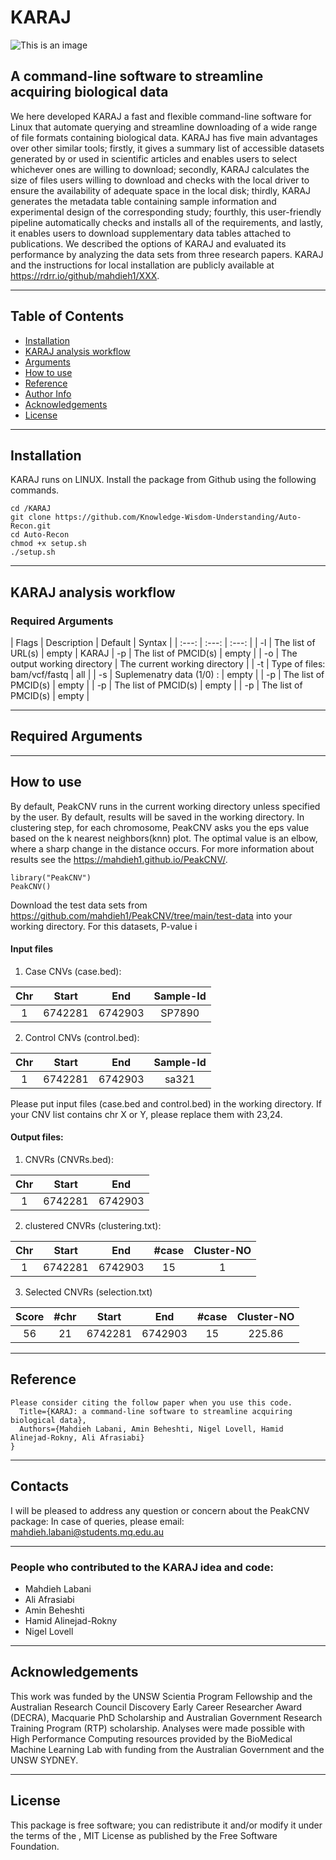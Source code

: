 KARAJ
==================================
![This is an image](![karaj](https://user-images.githubusercontent.com/12238056/181881439-41563d80-2585-4673-a5c5-dff1afad65f6.jpg)
)


## A command-line software to streamline acquiring biological data

We here developed KARAJ a fast and flexible command-line software for Linux that automate querying and streamline downloading of a wide range of file formats containing biological data. KARAJ has five main advantages over other similar tools; firstly, it gives a summary list of accessible datasets generated by or used in scientific articles and enables users to select whichever ones are willing to download; secondly, KARAJ calculates the size of files users willing to download and checks with the local driver to ensure the availability of adequate space in the local disk; thirdly, KARAJ generates the metadata table containing sample information and experimental design of the corresponding study; fourthly, this user-friendly pipeline automatically checks and installs all of the requirements, and lastly, it enables users to download supplementary data tables  attached to publications. We described the options of KARAJ and evaluated its performance by analyzing the data sets from three research papers. KARAJ and the instructions for local installation are publicly available at https://rdrr.io/github/mahdieh1/XXX.


------------------------------------------------------------------------------------------------------------------------

## Table of Contents

- [Installation](#installation)
- [KARAJ analysis workflow](#KARAJ-analysis-workflow)
- [Arguments](#arguments)
- [How to use](#how-to-use)
- [Reference](#reference)
- [Author Info](#author-info)
- [Acknowledgements](#Acknowledgements)
- [License](#license)

------------------------------------------------------------------------------------------------------------------------

## Installation

KARAJ runs on LINUX. Install the package from Github using the following commands.

```
cd /KARAJ
git clone https://github.com/Knowledge-Wisdom-Understanding/Auto-Recon.git
cd Auto-Recon
chmod +x setup.sh
./setup.sh
```
------------------------------------------------------------------------------------------------------------------------

## KARAJ analysis workflow



### Required Arguments
| Flags | Description | Default | Syntax |
| :---: | :---: | :---: | 
| -l | The list of URL(s) | empty | KARAJ
| -p	| The list of PMCID(s) | empty | 
| -o	| The output working directory | The current working directory | 
| -t	| Type of files: bam/vcf/fastq | all | 
| -s	| Suplemenatry data (1/0) :  | empty | 
| -p	| The list of PMCID(s) | empty | 
| -p	| The list of PMCID(s) | empty | 
| -p	| The list of PMCID(s) | empty | 

------------------------------------------------------------------------------------------------------------------------

## Required Arguments


------------------------------------------------------------------------------------------------------------------------

## How to use

By default, PeakCNV runs in the current working directory unless specified by the user. By default, results will be saved in the working directory.  In clustering step, for each chromosome, PeakCNV asks you the eps value based on the k nearest neighbors(knn) plot. The optimal value is an elbow, where a sharp change in the distance occurs. For more information about results see the https://mahdieh1.github.io/PeakCNV/.
```
library("PeakCNV")
PeakCNV()
```
Download the test data sets from https://github.com/mahdieh1/PeakCNV/tree/main/test-data into your working directory. For this datasets, P-value i

#### Input files ####
1. Case CNVs (case.bed):

| Chr | Start | End | Sample-Id |
| :---: | :---: | :---: | :---: |
| 1 | 6742281 | 6742903 | SP7890 |

2. Control CNVs (control.bed):

| Chr | Start | End | Sample-Id |
| :---: | :---: | :---: | :---: |
| 1 | 6742281 | 6742903 | sa321 |

Please put input files (case.bed and control.bed) in the working directory. If your CNV list contains chr X or Y, please replace them with 23,24.

#### Output files: ####

1. CNVRs (CNVRs.bed):

| Chr | Start | End | 
| :---: | :---: | :---: |
| 1 | 6742281 | 6742903 | 

2. clustered CNVRs (clustering.txt):

| Chr | Start | End | #case | Cluster-NO |
| :---: | :---: | :---: | :---: | :---: |  
| 1 | 6742281 | 6742903 | 15 | 1 |

3. Selected CNVRs (selection.txt)

| Score | #chr | Start | End | #case | Cluster-NO | 
| :---: | :---: | :---: | :---: | :---: | :---: | 
| 56 | 21 | 6742281 | 6742903 | 15 |	225.86 | 0 |

------------------------------------------------------------------------------------------------------------------------

## Reference
```
Please consider citing the follow paper when you use this code.
  Title={KARAJ: a command-line software to streamline acquiring biological data},
  Authors={Mahdieh Labani, Amin Beheshti, Nigel Lovell, Hamid Alinejad-Rokny, Ali Afrasiabi}
}
```
------------------------------------------------------------------------------------------------------------------------

## Contacts

I will be pleased to address any question or concern about the PeakCNV package:
In case of queries, please email: mahdieh.labani@students.mq.edu.au

------------------------------------------------------------------------------------------------------------------------

### People who contributed to the KARAJ idea and code:
* Mahdieh Labani 
* Ali Afrasiabi
* Amin Beheshti
* Hamid Alinejad-Rokny
* Nigel Lovell

------------------------------------------------------------------------------------------------------------------------

## Acknowledgements
This work was funded by the UNSW Scientia Program Fellowship and the Australian Research Council Discovery Early Career Researcher Award (DECRA), Macquarie PhD Scholarship and Australian Government Research Training Program (RTP) scholarship. Analyses were made possible with High Performance Computing resources provided by the BioMedical Machine Learning Lab with funding from the Australian Government and the UNSW SYDNEY.

------------------------------------------------------------------------------------------------------------------------

## License

This package is free software; you can redistribute it and/or modify it under the terms of the , MIT License as published by the Free Software Foundation.


